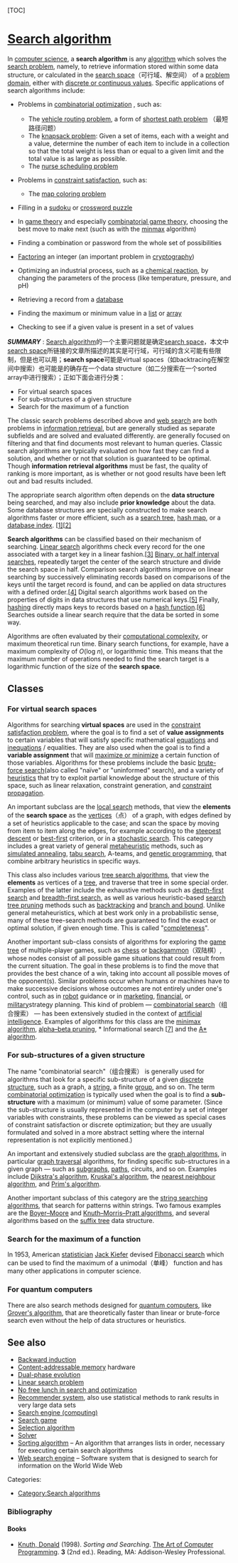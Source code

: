 [TOC]



# [Search algorithm](https://en.wikipedia.org/wiki/Search_algorithm)

In [computer science](https://en.wikipedia.org/wiki/Computer_science), a **search algorithm** is any [algorithm](https://en.wikipedia.org/wiki/Algorithm) which solves the [search problem](https://en.wikipedia.org/wiki/Search_problem), namely, to retrieve information stored within some data structure, or calculated in the [search space](https://en.wikipedia.org/wiki/Feasible_region)（可行域、解空间） of a [problem domain](https://en.wikipedia.org/wiki/Problem_domain), either with [discrete or continuous values](https://en.wikipedia.org/wiki/Continuous_or_discrete_variable). Specific applications of search algorithms include:

- Problems in  [combinatorial optimization](https://en.wikipedia.org/wiki/Combinatorial_optimization) , such as:

  - The [vehicle routing problem](https://en.wikipedia.org/wiki/Vehicle_routing_problem), a form of [shortest path problem](https://en.wikipedia.org/wiki/Shortest_path_problem) （最短路径问题）
  - The [knapsack problem](https://en.wikipedia.org/wiki/Knapsack_problem): Given a set of items, each with a weight and a value, determine the number of each item to include in a collection so that the total weight is less than or equal to a given limit and the total value is as large as possible.
  - The [nurse scheduling problem](https://en.wikipedia.org/wiki/Nurse_scheduling_problem)

- Problems in [constraint satisfaction](https://en.wikipedia.org/wiki/Constraint_satisfaction_problem), such as:

  - The [map coloring problem](https://en.wikipedia.org/wiki/Map_coloring_problem)
- Filling in a [sudoku](https://en.wikipedia.org/wiki/Sudoku) or [crossword puzzle](https://en.wikipedia.org/wiki/Crossword_puzzle)
  
- In [game theory](https://en.wikipedia.org/wiki/Game_theory) and especially [combinatorial game theory](https://en.wikipedia.org/wiki/Combinatorial_game_theory), choosing the best move to make next (such as with the [minmax](https://en.wikipedia.org/wiki/Minmax) algorithm)

- Finding a combination or password from the whole set of possibilities

- [Factoring](https://en.wikipedia.org/wiki/Factorization) an integer (an important problem in [cryptography](https://en.wikipedia.org/wiki/Cryptography))

- Optimizing an industrial process, such as a [chemical reaction](https://en.wikipedia.org/wiki/Chemical_reaction), by changing the parameters of the process (like temperature, pressure, and pH)

- Retrieving a record from a [database](https://en.wikipedia.org/wiki/Database)

- Finding the maximum or minimum value in a [list](https://en.wikipedia.org/wiki/List_(abstract_data_type)) or [array](https://en.wikipedia.org/wiki/Array_data_structure)

- Checking to see if a given value is present in a set of values

***SUMMARY*** : [Search algorithm](https://en.wikipedia.org/wiki/Search_algorithm)的一个主要问题就是确定[search space](https://en.wikipedia.org/wiki/Feasible_region)，本文中[search space](https://en.wikipedia.org/wiki/Feasible_region)所链接的文章所描述的其实是可行域，可行域的含义可能有些限制，但是也可以用；**search space**可能是virtual spaces（如backtracing在解空间中搜索）也可能是的确存在一个data structure（如二分搜索在一个sorted array中进行搜索）；正如下面会进行分类：

- For virtual search spaces
- For sub-structures of a given structure
- Search for the maximum of a function





The classic search problems described above and [web search](https://en.wikipedia.org/wiki/Web_search) are both problems in [information retrieval](https://en.wikipedia.org/wiki/Information_retrieval), but are generally studied as separate subfields and are solved and evaluated differently. are generally focused on filtering and that find documents most relevant to human queries. Classic search algorithms are typically evaluated on how fast they can find a solution, and whether or not that solution is guaranteed to be optimal. Though **information retrieval algorithms** must be fast, the quality of ranking is more important, as is whether or not good results have been left out and bad results included.

The appropriate search algorithm often depends on the **data structure** being searched, and may also include **prior knowledge** about the data. Some database structures are specially constructed to make search algorithms faster or more efficient, such as a [search tree](https://en.wikipedia.org/wiki/Search_tree), [hash map](https://en.wikipedia.org/wiki/Hash_map), or a [database index](https://en.wikipedia.org/wiki/Database_index). [[1\]](https://en.wikipedia.org/wiki/Search_algorithm#cite_note-FOOTNOTEBeameFich200239-1)[[2\]](https://en.wikipedia.org/wiki/Search_algorithm#cite_note-FOOTNOTEKnuth1998§6.5_("Retrieval_on_Secondary_Keys")-2)

**Search algorithms** can be classified based on their mechanism of searching. [Linear search](https://en.wikipedia.org/wiki/Linear_search) algorithms check every record for the one associated with a target key in a linear fashion.[[3\]](https://en.wikipedia.org/wiki/Search_algorithm#cite_note-FOOTNOTEKnuth1998§6.1_("Sequential_Searching")-3) [Binary, or half interval searches](https://en.wikipedia.org/wiki/Binary_search_algorithm), repeatedly target the center of the search structure and divide the search space in half. Comparison search algorithms improve on linear searching by successively eliminating records based on comparisons of the keys until the target record is found, and can be applied on data structures with a defined order.[[4\]](https://en.wikipedia.org/wiki/Search_algorithm#cite_note-FOOTNOTEKnuth1998§6.2_("Searching_by_Comparison_of_Keys")-4) Digital search algorithms work based on the properties of digits in data structures that use numerical keys.[[5\]](https://en.wikipedia.org/wiki/Search_algorithm#cite_note-FOOTNOTEKnuth1998§6.3_(Digital_Searching)-5) Finally, [hashing](https://en.wikipedia.org/wiki/Hash_table) directly maps keys to records based on a [hash function](https://en.wikipedia.org/wiki/Hash_function).[[6\]](https://en.wikipedia.org/wiki/Search_algorithm#cite_note-FOOTNOTEKnuth1998§6.4,_(Hashing)-6) Searches outside a linear search require that the data be sorted in some way.

Algorithms are often evaluated by their [computational complexity](https://en.wikipedia.org/wiki/Computational_complexity), or maximum theoretical run time. Binary search functions, for example, have a maximum complexity of *O*(log *n*), or logarithmic time. This means that the maximum number of operations needed to find the search target is a logarithmic function of the size of the **search space**.



## Classes

### For virtual search spaces

Algorithms for searching **virtual spaces** are used in the [constraint satisfaction problem](https://en.wikipedia.org/wiki/Constraint_satisfaction_problem), where the goal is to find a set of **value assignments** to certain variables that will satisfy specific mathematical [equations](https://en.wikipedia.org/wiki/Equation) and [inequations](https://en.wikipedia.org/wiki/Inequation) / equalities. They are also used when the goal is to find a **variable assignment** that will [maximize or minimize](https://en.wikipedia.org/wiki/Discrete_optimization) a certain function of those variables. Algorithms for these problems include the basic [brute-force search](https://en.wikipedia.org/wiki/Brute-force_search)(also called "naïve" or "uninformed" search), and a variety of [heuristics](https://en.wikipedia.org/wiki/Heuristic_function) that try to exploit partial knowledge about the structure of this space, such as linear relaxation, constraint generation, and [constraint propagation](https://en.wikipedia.org/wiki/Local_consistency).

An important subclass are the [local search](https://en.wikipedia.org/wiki/Local_search_(optimization)) methods, that view the **elements** of the **search space** as the [vertices](https://en.wikipedia.org/wiki/Vertex_(graph_theory))（点） of a graph, with edges defined by a set of heuristics applicable to the case; and scan the space by moving from item to item along the edges, for example according to the [steepest descent](https://en.wikipedia.org/wiki/Gradient_descent) or [best-first](https://en.wikipedia.org/wiki/Best-first_search) criterion, or in a [stochastic search](https://en.wikipedia.org/wiki/Stochastic_optimization). This category includes a great variety of general [metaheuristic](https://en.wikipedia.org/wiki/Metaheuristic) methods, such as [simulated annealing](https://en.wikipedia.org/wiki/Simulated_annealing), [tabu search](https://en.wikipedia.org/wiki/Tabu_search), A-teams, and [genetic programming](https://en.wikipedia.org/wiki/Genetic_programming), that combine arbitrary heuristics in specific ways.

This class also includes various [tree search algorithms](https://en.wikipedia.org/wiki/Tree_traversal), that view the **elements** as vertices of a [tree](https://en.wikipedia.org/wiki/Tree_(graph_theory)), and traverse that tree in some special order. Examples of the latter include the exhaustive methods such as [depth-first search](https://en.wikipedia.org/wiki/Depth-first_search) and [breadth-first search](https://en.wikipedia.org/wiki/Breadth-first_search), as well as various heuristic-based [search tree pruning](https://en.wikipedia.org/wiki/Pruning_(decision_trees)) methods such as [backtracking](https://en.wikipedia.org/wiki/Backtracking) and [branch and bound](https://en.wikipedia.org/wiki/Branch_and_bound). Unlike general metaheuristics, which at best work only in a probabilistic sense, many of these tree-search methods are guaranteed to find the exact or optimal solution, if given enough time. This is called "[completeness](https://en.wikipedia.org/wiki/Completeness_(logic))".

Another important sub-class consists of algorithms for exploring the [game tree](https://en.wikipedia.org/wiki/Game_tree) of multiple-player games, such as [chess](https://en.wikipedia.org/wiki/Chess) or [backgammon](https://en.wikipedia.org/wiki/Backgammon)（双陆棋）, whose nodes consist of all possible game situations that could result from the current situation. The goal in these problems is to find the move that provides the best chance of a win, taking into account all possible moves of the opponent(s). Similar problems occur when humans or machines have to make successive decisions whose outcomes are not entirely under one's control, such as in [robot](https://en.wikipedia.org/wiki/Robot) guidance or in [marketing](https://en.wikipedia.org/wiki/Marketing), [financial](https://en.wikipedia.org/wiki/Finance), or [military](https://en.wikipedia.org/wiki/Military)strategy planning. This kind of problem — [combinatorial search](https://en.wikipedia.org/wiki/Combinatorial_search)（组合搜索） — has been extensively studied in the context of [artificial intelligence](https://en.wikipedia.org/wiki/Artificial_intelligence). Examples of algorithms for this class are the [minimax algorithm](https://en.wikipedia.org/wiki/Minimax), [alpha–beta pruning](https://en.wikipedia.org/wiki/Alpha–beta_pruning), * Informational search [[7\]](https://en.wikipedia.org/wiki/Search_algorithm#cite_note-7) and the [A* algorithm](https://en.wikipedia.org/wiki/A*_search_algorithm).



### For sub-structures of a given structure

The name "combinatorial search"（组合搜索） is generally used for algorithms that look for a specific sub-structure of a given [discrete structure](https://en.wikipedia.org/wiki/Discrete_mathematics), such as a graph, a [string](https://en.wikipedia.org/wiki/String_(computer_science)), a finite [group](https://en.wikipedia.org/wiki/Group_(mathematics)), and so on. The term [combinatorial optimization](https://en.wikipedia.org/wiki/Combinatorial_optimization) is typically used when the goal is to find a **sub-structure** with a maximum (or minimum) value of some parameter. (Since the sub-structure is usually represented in the computer by a set of integer variables with constraints, these problems can be viewed as special cases of constraint satisfaction or discrete optimization; but they are usually formulated and solved in a more abstract setting where the internal representation is not explicitly mentioned.)

An important and extensively studied subclass are the [graph algorithms](https://en.wikipedia.org/wiki/List_of_algorithms#Graph_algorithms), in particular [graph traversal](https://en.wikipedia.org/wiki/Graph_traversal) algorithms, for finding specific sub-structures in a given graph — such as [subgraphs](https://en.wikipedia.org/wiki/Glossary_of_graph_theory#Subgraphs), [paths](https://en.wikipedia.org/wiki/Path_(graph_theory)), circuits, and so on. Examples include [Dijkstra's algorithm](https://en.wikipedia.org/wiki/Dijkstra's_algorithm), [Kruskal's algorithm](https://en.wikipedia.org/wiki/Kruskal's_algorithm), the [nearest neighbour algorithm](https://en.wikipedia.org/wiki/Nearest_neighbour_algorithm), and [Prim's algorithm](https://en.wikipedia.org/wiki/Prim's_algorithm).

Another important subclass of this category are the [string searching algorithms](https://en.wikipedia.org/wiki/String_searching_algorithm), that search for patterns within strings. Two famous examples are the [Boyer–Moore](https://en.wikipedia.org/wiki/Boyer–Moore_string_search_algorithm) and [Knuth–Morris–Pratt algorithms](https://en.wikipedia.org/wiki/Knuth–Morris–Pratt_algorithm), and several algorithms based on the [suffix tree](https://en.wikipedia.org/wiki/Suffix_tree) data structure.



### Search for the maximum of a function

In 1953, American [statistician](https://en.wikipedia.org/wiki/Statistics) [Jack Kiefer](https://en.wikipedia.org/wiki/Jack_Kiefer_(statistician)) devised [Fibonacci search](https://en.wikipedia.org/wiki/Fibonacci_search_technique) which can be used to find the maximum of a unimodal（单峰） function and has many other applications in computer science.



### For quantum computers

There are also search methods designed for [quantum computers](https://en.wikipedia.org/wiki/Quantum_computing), like [Grover's algorithm](https://en.wikipedia.org/wiki/Grover's_algorithm), that are theoretically faster than linear or brute-force search even without the help of data structures or heuristics.





## See also

- [Backward induction](https://en.wikipedia.org/wiki/Backward_induction)
- [Content-addressable memory](https://en.wikipedia.org/wiki/Content-addressable_memory) hardware
- [Dual-phase evolution](https://en.wikipedia.org/wiki/Dual-phase_evolution)
- [Linear search problem](https://en.wikipedia.org/wiki/Linear_search_problem)
- [No free lunch in search and optimization](https://en.wikipedia.org/wiki/No_free_lunch_in_search_and_optimization)
- [Recommender system](https://en.wikipedia.org/wiki/Recommender_system), also use statistical methods to rank results in very large data sets
- [Search engine (computing)](https://en.wikipedia.org/wiki/Search_engine_(computing))
- [Search game](https://en.wikipedia.org/wiki/Search_game)
- [Selection algorithm](https://en.wikipedia.org/wiki/Selection_algorithm)
- [Solver](https://en.wikipedia.org/wiki/Solver)
- [Sorting algorithm](https://en.wikipedia.org/wiki/Sorting_algorithm) – An algorithm that arranges lists in order, necessary for executing certain search algorithms
- [Web search engine](https://en.wikipedia.org/wiki/Web_search_engine) – Software system that is designed to search for information on the World Wide Web

Categories:

- [Category:Search algorithms](https://en.wikipedia.org/wiki/Category:Search_algorithms)



### Bibliography

#### Books

- [Knuth, Donald](https://en.wikipedia.org/wiki/Donald_Knuth) (1998). *Sorting and Searching*. [The Art of Computer Programming](https://en.wikipedia.org/wiki/The_Art_of_Computer_Programming). **3** (2nd ed.). Reading, MA: Addison-Wesley Professional.

